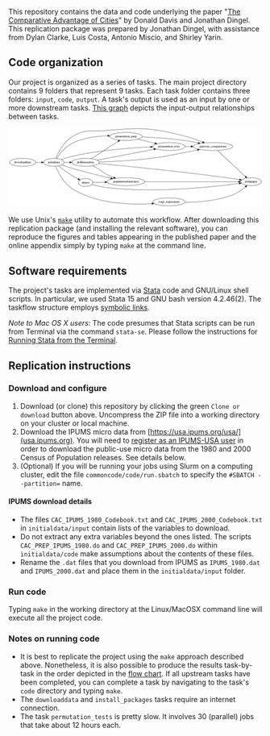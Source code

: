 This repository contains the data and code underlying the paper "[The Comparative Advantage of Cities](http://faculty.chicagobooth.edu/jonathan.dingel/research/)" by Donald Davis and Jonathan Dingel.
This replication package was prepared by Jonathan Dingel, with assistance from Dylan Clarke, Luis Costa, Antonio Miscio, and Shirley Yarin.

## Code organization

Our project is organized as a series of tasks.
The main project directory contains 9 folders that represent 9 tasks.
Each task folder contains three folders: `input`, `code`, `output`.
A task's output is used as an input by one or more downstream tasks.
[This graph](task_flow.png) depicts the input-output relationships between tasks.

![task-flow graph](task_flow.png)

We use Unix's [`make`](https://www.gnu.org/software/make/manual/) utility to automate this workflow.
After downloading this replication package (and installing the relevant software), you can reproduce the figures and tables appearing in the published paper and the online appendix simply by typing `make` at the command line.

## Software requirements
The project's tasks are implemented via [Stata](http://www.stata.com) code and GNU/Linux shell scripts.
In particular, we used Stata 15 and GNU bash version 4.2.46(2).
The taskflow structure employs [symbolic links](https://en.wikipedia.org/wiki/Symbolic_link).

_Note to Mac OS X users_: 
The code presumes that Stata scripts can be run from Terminal via the command `stata-se`.
Please follow the instructions for [Running Stata from the Terminal](https://www.stata.com/support/faqs/mac/advanced-topics/#startup).


## Replication instructions

### Download and configure

1. Download (or clone) this repository by clicking the green `Clone or download` button above.
Uncompress the ZIP file into a working directory on your cluster or local machine.
2. Download the IPUMS micro data from [https://usa.ipums.org/usa/](usa.ipums.org). 
You will need to [register as an IPUMS-USA user](https://usa.ipums.org/usa/doc.shtml) 
in order to download the public-use micro data from the 1980 and 2000 Census of Population releases.
See details below.
3. (Optional) If you will be running your jobs using Slurm on a computing cluster, edit the file `commoncode/code/run.sbatch` to specify the `#SBATCH --partition=` name.

#### IPUMS download details

- The files `CAC_IPUMS_1980_Codebook.txt` and `CAC_IPUMS_2000_Codebook.txt` in `initialdata/input` contain lists of the variables to download.
- Do not extract any extra variables beyond the ones listed. The scripts `CAC_PREP_IPUMS_1980.do` and `CAC_PREP_IPUMS_2000.do` within `initialdata/code` make assumptions about the contents of these files.
- Rename the `.dat` files that you download from IPUMS as `IPUMS_1980.dat` and `IPUMS_2000.dat` and place them in the `initialdata/input` folder.

### Run code

Typing `make` in the working directory at the Linux/MacOSX command line will execute all the project code.

### Notes on running code
- It is best to replicate the project using the `make` approach described above.
Nonetheless, it is also possible to produce the results task-by-task in the order depicted in the [flow chart](task_flow.png).
If all upstream tasks have been completed, you can complete a task by navigating to the task's `code` directory and typing `make`.
- The `downloaddata` and `install_packages` tasks require an internet connection.
- The task `permutation_tests` is pretty slow. It involves 30 (parallel) jobs that take about 12 hours each.
